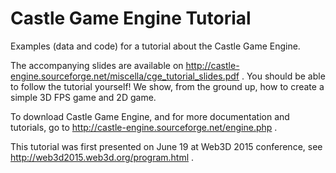 # Castle Game Engine Tutorial

Examples (data and code) for a tutorial about the Castle Game Engine.

The accompanying slides are available on http://castle-engine.sourceforge.net/miscella/cge_tutorial_slides.pdf . You should be able to follow the tutorial yourself! We show, from the ground up, how to create a simple 3D FPS game and 2D game.

To download Castle Game Engine, and for more documentation and tutorials, go to http://castle-engine.sourceforge.net/engine.php .

This tutorial was first presented on June 19 at Web3D 2015 conference, see http://web3d2015.web3d.org/program.html .
